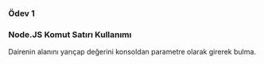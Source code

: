 ### Ödev 1
### Node.JS Komut Satırı Kullanımı

Dairenin alanını yarıçap değerini konsoldan parametre olarak girerek bulma.
